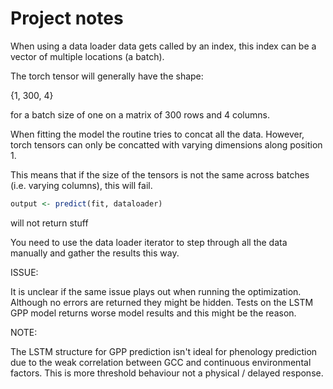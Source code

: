 # Project notes

When using a data loader data gets called by an index, this index can be a vector of multiple locations (a batch).

The torch tensor will generally have the shape:

{1, 300, 4}

for a batch size of one on a matrix of 300 rows and 4 columns.

When fitting the model the routine tries to concat all the data. However, torch tensors can only be concatted with varying dimensions along position 1.

This means that if the size of the tensors is not the same across batches (i.e. varying columns), this will fail.

```r
output <- predict(fit, dataloader)
```

will not return stuff

You need to use the data loader iterator to step through all the data manually and gather the results this way.

ISSUE:

It is unclear if the same issue plays out when running the optimization. Although no errors are returned they might be hidden. Tests on the LSTM GPP model returns worse model results and this might be the reason.

NOTE:

The LSTM structure for GPP prediction isn't ideal for phenology prediction due to the weak correlation between GCC and continuous environmental factors. This is more threshold behaviour not a physical / delayed response.
